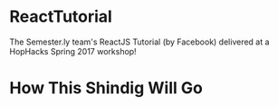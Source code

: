 # ReactTutorial
The Semester.ly team's ReactJS Tutorial (by Facebook) delivered at a HopHacks Spring 2017 workshop! 

# How This Shindig Will Go
